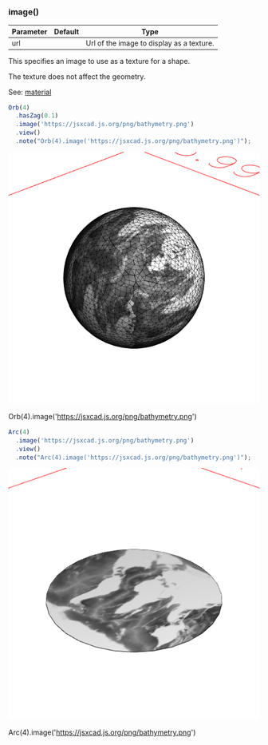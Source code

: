 ### image()
Parameter|Default|Type
---|---|---
|url||Url of the image to display as a texture.

This specifies an image to use as a texture for a shape.

The texture does not affect the geometry.

See: [material](#https://raw.githubusercontent.com/jsxcad/JSxCAD/master/nb/api/material.nb)

```JavaScript
Orb(4)
  .hasZag(0.1)
  .image('https://jsxcad.js.org/png/bathymetry.png')
  .view()
  .note("Orb(4).image('https://jsxcad.js.org/png/bathymetry.png')");
```

![Image](image.md.0.png)

Orb(4).image('https://jsxcad.js.org/png/bathymetry.png')

```JavaScript
Arc(4)
  .image('https://jsxcad.js.org/png/bathymetry.png')
  .view()
  .note("Arc(4).image('https://jsxcad.js.org/png/bathymetry.png')");
```

![Image](image.md.1.png)

Arc(4).image('https://jsxcad.js.org/png/bathymetry.png')

